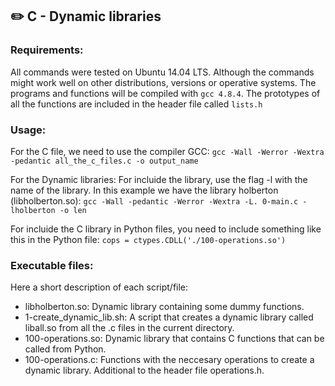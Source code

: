 ## :pencil2: C - Dynamic libraries

### Requirements:
All commands were tested on Ubuntu 14.04 LTS. Although the commands might work well on other distributions, versions or operative systems. The programs and functions will be compiled with `gcc 4.8.4`. The prototypes of all the functions are included in the header file called  `lists.h`

### Usage:
For the C file, we need to use the compiler GCC:
`gcc -Wall -Werror -Wextra -pedantic all_the_c_files.c -o output_name`

For the Dynamic libraries: 
For incluide the library, use the flag -l with the name of the library. In this example we have the library holberton (libholberton.so):
`gcc -Wall -pedantic -Werror -Wextra -L. 0-main.c -lholberton -o len`

For incluide the C library in Python files, you need to include something like this in the Python file:
`cops = ctypes.CDLL('./100-operations.so')`

### Executable files:
Here a short description of each script/file:
+ libholberton.so: Dynamic library containing some dummy functions.
+ 1-create_dynamic_lib.sh: A script that creates a dynamic library called liball.so from all the .c files in the current directory.
+ 100-operations.so: Dynamic library that contains C functions that can be called from Python.
+ 100-operations.c: Functions with the neccesary operations to create a dynamic library. Additional to the header file operations.h.
<!--stackedit_data:
eyJoaXN0b3J5IjpbMTg0MDkxMzE0MSwxODE0ODE2NzgxXX0=
-->